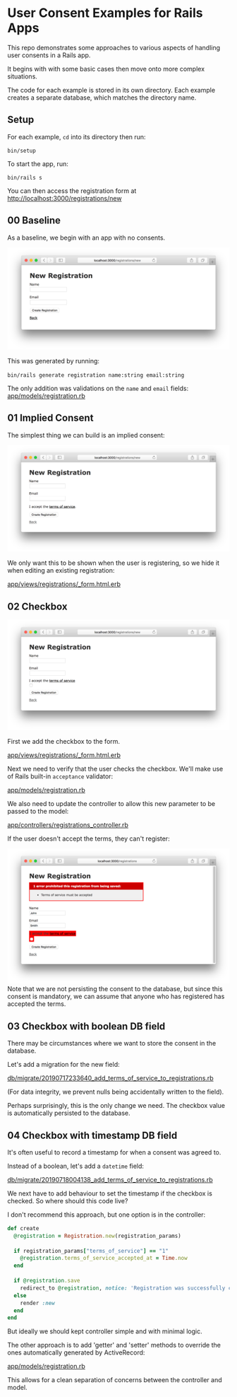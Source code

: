 # User Consent Examples for Rails Apps

This repo demonstrates some approaches to various aspects of handling user consents in a Rails app.

It begins with with some basic cases then move onto more complex situations.

The code for each example is stored in its own directory.
Each example creates a separate database, which matches the directory name.

## Setup

For each example, `cd` into its directory then run:

```
bin/setup
```

To start the app, run:

```
bin/rails s
```
You can then access the registration form at
[http://localhost:3000/registrations/new](http://localhost:3000/registrations/new) 

## 00 Baseline

As a baseline, we begin with an app with no consents.

![](images/00.png)

This was generated by running:

`bin/rails generate registration name:string email:string`

The only addition was validations on the `name` and `email` fields:
[app/models/registration.rb](00_consents_example_app/app/models/registration.rb#L2-L4)

## 01 Implied Consent

The simplest thing we can build is an implied consent:

![](images/01.png)

We only want this to be shown when the user is registering, so we hide it when editing an existing registration:

[app/views/registrations/_form.html.erb](01_consents_example_app/app/views/registrations/_form.html.erb)

## 02 Checkbox

![](images/02.png)

First we add the checkbox to the form.

[app/views/registrations/_form.html.erb](02_consents_example_app/app/views/registrations/_form.html.erb#L25-L28)

Next we need to verify that the user checks the checkbox.
We'll make use of Rails built-in `acceptance` validator:

[app/models/registration.rb](02_consents_example_app/app/models/registration.rb#L4)

We also need to update the controller to allow this new parameter to be passed to the model:

[app/controllers/registrations_controller.rb](02_consents_example_app/app/controllers/registrations_controller.rb#L72)

If the user doesn't accept the terms, they can't register:

![](images/02_error.png)
Note that we are not persisting the consent to the database, but since this consent is mandatory, we can assume that anyone who has registered has accepted the terms.

## 03 Checkbox with boolean DB field

There may be circumstances where we want to store the consent in the database.

Let's add a migration for the new field:

[db/migrate/20190717233640_add_terms_of_service_to_registrations.rb](03_consents_example_app/db/migrate/20190717233640_add_terms_of_service_to_registrations.rb)

(For data integrity, we prevent nulls being accidentally written to the field).

Perhaps surprisingly, this is the only change we need. The checkbox value is automatically persisted to the database.

## 04 Checkbox with timestamp DB field

It's often useful to record a timestamp for when a consent was agreed to.

Instead of a boolean, let's add a `datetime` field:

[db/migrate/20190718004138_add_terms_of_service_to_registrations.rb](04_consents_example_app/db/migrate/20190718004138_add_terms_of_service_accepted_at_to_registrations.rb)

We next have to add behaviour to set the timestamp if the checkbox is checked.
So where should this code live?

I don't recommend this approach, but one option is in the controller:

```ruby
def create
  @registration = Registration.new(registration_params)

  if registration_params["terms_of_service"] == "1"
    @registration.terms_of_service_accepted_at = Time.now
  end

  if @registration.save
    redirect_to @registration, notice: 'Registration was successfully created.'
  else
    render :new
  end
end
```

But ideally we should kept controller simple and with minimal logic.

The other approach is to add 'getter' and 'setter' methods to override the ones
automatically generated by ActiveRecord:

[app/models/registration.rb](04_consents_example_app/app/models/registration.rb#L6-L14)

This allows for a clean separation of concerns between the controller and model.
